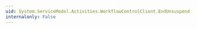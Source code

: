 ```yaml
---
uid: System.ServiceModel.Activities.WorkflowControlClient.EndUnsuspend(System.IAsyncResult)
internalonly: False
---
```

